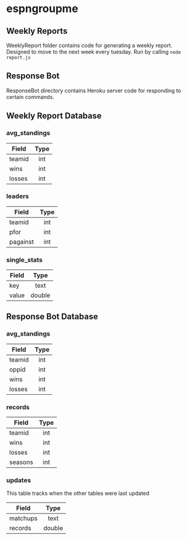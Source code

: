 # espngroupme

## Weekly Reports
WeeklyReport folder contains code for generating a weekly report.
Designed to move to the next week every tuesday.
Run by calling `node report.js`

## Response Bot
ResponseBot directory contains Heroku server code for responding to certain commands.

## Weekly Report Database
### avg_standings
| Field         | Type          |
| ------------- |:-------------:|
| teamid        | int           |
| wins          | int           |
| losses        | int           |

### leaders
| Field         | Type          |
| ------------- |:-------------:|
| teamid        | int           |
| pfor          | int           |
| pagainst      | int           |

### single_stats
| Field         | Type          |
| ------------- |:-------------:|
| key           | text          |
| value         | double        |


## Response Bot Database
### avg_standings
| Field         | Type          |
| ------------- |:-------------:|
| teamid        | int           |
| oppid          | int           |
| wins        | int           |
|losses | int |

### records
| Field         | Type          |
| ------------- |:-------------:|
| teamid        | int           |
| wins          | int           |
| losses      | int           |
| seasons | int |

### updates
This table tracks when the other tables were last updated

| Field         | Type          |
| ------------- |:-------------:|
| matchups           | text          |
| records         | double        |

